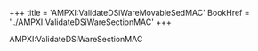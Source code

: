 +++
title = 'AMPXI:ValidateDSiWareMovableSedMAC'
BookHref = '../AMPXI:ValidateDSiWareSectionMAC'
+++

AMPXI:ValidateDSiWareSectionMAC
